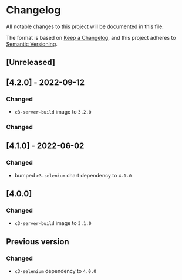 # Changelog

All notable changes to this project will be documented in this file.

The format is based on [Keep a Changelog](https://keepachangelog.com/en/1.0.0/),
and this project adheres to [Semantic Versioning](https://semver.org/spec/v2.0.0.html).

## [Unreleased]

## [4.2.0] - 2022-09-12

### Changed

- `c3-server-build` image to `3.2.0`

### Changed

## [4.1.0] - 2022-06-02

### Changed

- bumped `c3-selenium` chart dependency to `4.1.0`

## [4.0.0]

### Changed

- `c3-server-build` image to `3.1.0`

## Previous version

### Changed

- `c3-selenium` dependency to `4.0.0`
